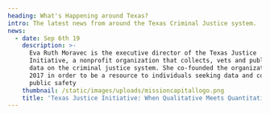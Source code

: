 ```yaml
---
heading: What's Happening around Texas?
intro: The latest news from around the Texas Criminal Justice system.
news:
  - date: Sep 6th 19
    description: >-
      Eva Ruth Moravec is the executive director of the Texas Justice
      Initiative, a nonprofit organization that collects, vets and publicizes
      data on the criminal justice system. She co-founded the organization in
      2017 in order to be a resource to individuals seeking data and context on
      public safety
    thumbnail: /static/images/uploads/missioncapitallogo.png
    title: 'Texas Justice Initiative: When Qualitative Meets Quantitative'
---
```


